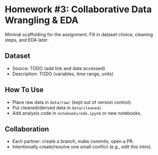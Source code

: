 # Homework #3: Collaborative Data Wrangling & EDA

Minimal scaffolding for the assignment. Fill in dataset choice, cleaning steps, and EDA later.

## Dataset
- Source: TODO (add link and date accessed)
- Description: TODO (variables, time range, units)

## How To Use
- Place raw data in `data/raw/` (kept out of version control).
- Put cleaned/derived data in `data/cleaned/`.
- Add analysis code in `notebooks/eda.ipynb` or new notebooks.

## Collaboration
- Each partner: create a branch, make commits, open a PR.
- Intentionally create/resolve one small conflict (e.g., edit this intro).

